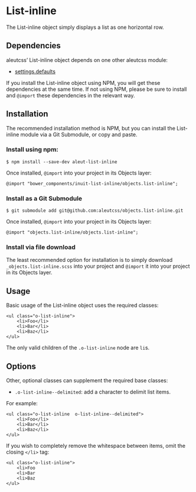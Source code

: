 # List-inline

The List-inline object simply displays a list as one horizontal row.

## Dependencies

aleutcss’ List-inline object depends on one other aleutcss module:

* [settings.defaults](https://github.com/aleutcss/settings.defaults)

If you install the List-inline object using NPM, you will get these dependencies at
the same time. If not using NPM, please be sure to install and `@import` these
dependencies in the relevant way.

## Installation

The recommended installation method is NPM, but you can install the List-inline
module via a Git Submodule, or copy and paste.

### 

### Install using npm:

    $ npm install --save-dev aleut-list-inline


Once installed, `@import` into your project in its Objects layer:

    @import "bower_components/inuit-list-inline/objects.list-inline";

### Install as a Git Submodule

    $ git submodule add git@github.com:aleutcss/objects.list-inline.git

Once installed, `@import` into your project in its Objects layer:

    @import "objects.list-inline/objects.list-inline";

### Install via file download

The least recommended option for installation is to simply download
`_objects.list-inline.scss` into your project and `@import` it into your project in
its Objects layer.

## Usage

Basic usage of the List-inline object uses the required classes:

    <ul class="o-list-inline">
        <li>Foo</li>
        <li>Bar</li>
        <li>Baz</li>
    </ul>

The only valid children of the `.o-list-inline` node are `li`s.

## Options

Other, optional classes can supplement the required base classes:

* `.o-list-inline--delimited`: add a character to delimit list items.

For example:

    <ul class="o-list-inline  o-list-inline--delimited">
        <li>Foo</li>
        <li>Bar</li>
        <li>Baz</li>
    </ul>

If you wish to completely remove the whitespace between items, omit the closing
`</li>` tag:

    <ul class="o-list-inline">
        <li>Foo
        <li>Bar
        <li>Baz
    </ul>
